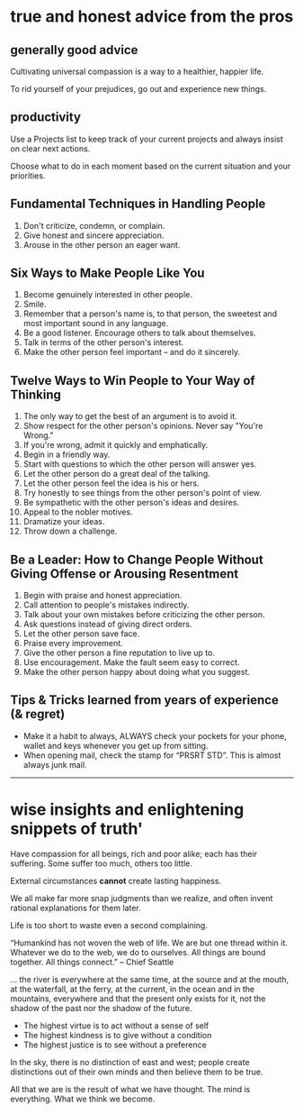 # true and honest advice from the pros

## generally good advice

Cultivating universal compassion is a way to a healthier, happier life.

To rid yourself of your prejudices, go out and experience new things.

## productivity

Use a Projects list to keep track of your current projects and always insist on clear next actions.

Choose what to do in each moment based on the current situation and your priorities.

## Fundamental Techniques in Handling People

1. Don't criticize, condemn, or complain.
2. Give honest and sincere appreciation.
3. Arouse in the other person an eager want.

## Six Ways to Make People Like You

1. Become genuinely interested in other people.
2. Smile.
3. Remember that a person's name is, to that person, the sweetest and most important sound in any language.
4. Be a good listener. Encourage others to talk about themselves.
5. Talk in terms of the other person's interest.
6. Make the other person feel important – and do it sincerely.

## Twelve Ways to Win People to Your Way of Thinking

1. The only way to get the best of an argument is to avoid it.
2. Show respect for the other person's opinions. Never say "You're Wrong."
3. If you're wrong, admit it quickly and emphatically.
4. Begin in a friendly way.
5. Start with questions to which the other person will answer yes.
6. Let the other person do a great deal of the talking.
7. Let the other person feel the idea is his or hers.
8. Try honestly to see things from the other person's point of view.
9. Be sympathetic with the other person's ideas and desires.
10. Appeal to the nobler motives.
11. Dramatize your ideas.
12. Throw down a challenge.

## Be a Leader: How to Change People Without Giving Offense or Arousing Resentment

1. Begin with praise and honest appreciation.
2. Call attention to people's mistakes indirectly.
3. Talk about your own mistakes before criticizing the other person.
4. Ask questions instead of giving direct orders.
5. Let the other person save face.
6. Praise every improvement.
7. Give the other person a fine reputation to live up to.
8. Use encouragement. Make the fault seem easy to correct.
9. Make the other person happy about doing what you suggest.

## Tips & Tricks learned from years of experience (& regret)

- Make it a habit to always, ALWAYS check your pockets for your phone, wallet and keys whenever you get up from sitting.
- When opening mail, check the stamp for “PRSRT STD”. This is almost always junk mail.

---
# wise insights and enlightening snippets of truth'

Have compassion for all beings, rich and poor alike; each has their suffering. Some suffer too much, others too little.

External circumstances **cannot** create lasting happiness.

We all make far more snap judgments than we realize, and often invent rational explanations for them later.

Life is too short to waste even a second complaining.

“Humankind has not woven the web of life.
We are but one thread within it.
Whatever we do to the web, we do to ourselves.
All things are bound together.
All things connect.”
– Chief Seattle

... the river is everywhere at the same time, at the source and at the mouth, at the waterfall, at the ferry, at the current, in the ocean and in the mountains, everywhere and that the present only exists for it, not the shadow of the past nor the shadow of the future.

- The highest virtue is to act without a sense of self
- The highest kindness is to give without a condition
- The highest justice is to see without a preference


In the sky, there is no distinction of east and west; people create distinctions out of their own minds and then believe them to be true.

All that we are is the result of what we have thought. The mind is everything. What we think we become.